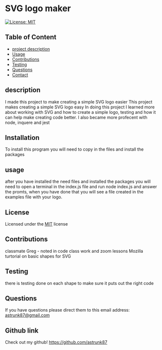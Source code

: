 

# SVG logo maker
[![License: MIT](https://img.shields.io/badge/License-MIT-yellow.svg)](https://opensource.org/licenses/MIT)

## Table of Content 
* [project description](#Description)
* [Usage](#Usage)
* [Contributions](#Contributions)
* [Testing](#Testing)
* [Questions](#Questions)
* [Contact](#Contact)


## description
 I made this project to make creating a simple SVG logo easier
 This project makes creating a simple SVG logo easy
 In doing this project I learned more about working with SVG and how to create a simple logo, testing and how it can help make creating code better. I also became more profecent with node, inquere and jest

## Installation
  To install this program you will need to copy in the files and install the packages

## usage
  after you have installed the need files and installed the packages you will need to open a terminal in the index.js file and run node index.js and answer the promts, when you have done that you will see a file created in the examples file with your logo.

## License
  Licensed under the [MIT](https://choosealicense.com/licenses/mit/) license 

## Contributions 
  classmate Greg - noted in code
  class work and zoom lessons
  Mozilla turtorial on basic shapes for SVG

## Testing 
  there is testing done on each shape to make sure it puts out the right code

## Questions
  If you have questions please direct them to this email address:
  astrunk87@gmail.com
  
## Github link
  Check out my github!
  https://github.com/astrunk87  
  

